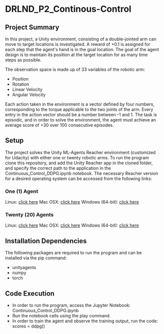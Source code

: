 # DRLND_P2_Continous-Control

## Project Summary

In this project, a Unity environment, consisting of a double-jointed arm can move to target locations is investigated. A reward of +0.1 is assigned for each step that the agent's hand is in the goal location. The goal of the agent design is to maintain its position at the target location for as many time steps as possible.

The observation space is made up of 33 variables of the robotic arm:
* Position
* Rotation
* Linear Velocity
* Angular Velocity

Each action taken in the environment is a vector defined by four numbers, corresponding to the torque applicable to the two joints of the arm. Every entry in the action vector should be a number between -1 and 1. The task is episodic, and in order to solve the environment, the agent must achieve an average score of +30 over 100 consecutive episodes.

## Setup

The project solves the Unity ML-Agents Reacher environment (customized for Udacity) with either one or twenty robotic arms. To run the program clone this repository, and add the Unity Reacher app in the cloned folder, and specify the correct path to the application in the Continuous_Control_DDPG.ipynb notebook. The necessary Reacher version for a desired operating system can be accessed from the following links:

### One (1) Agent
Linux: [click here](https://s3-us-west-1.amazonaws.com/udacity-drlnd/P2/Reacher/one_agent/Reacher_Linux.zip)
Mac OSX: [click here](https://s3-us-west-1.amazonaws.com/udacity-drlnd/P2/Reacher/one_agent/Reacher.app.zip)
Windows (64-bit): [click here](https://s3-us-west-1.amazonaws.com/udacity-drlnd/P2/Reacher/one_agent/Reacher_Windows_x86_64.zip)

### Twenty (20) Agents
Linux: [click here](https://s3-us-west-1.amazonaws.com/udacity-drlnd/P2/Reacher/Reacher_Linux.zip)
Mac OSX: [click here](https://s3-us-west-1.amazonaws.com/udacity-drlnd/P2/Reacher/Reacher.app.zip)
Windows (64-bit): [click here](https://s3-us-west-1.amazonaws.com/udacity-drlnd/P2/Reacher/Reacher_Windows_x86_64.zip)

## Installation Dependencies

The following packages are required to run the program and can be installed via the pip command:
* unityagents
* numpy
* torch

## Code Execution
* In order to run the program, access the Jupyter Notebook: Continuous_Control_DDPG.ipynb
* Run the notebook cells using the play command.
* In order to train the agent and observe the training output, run the code: scores = ddpg()
